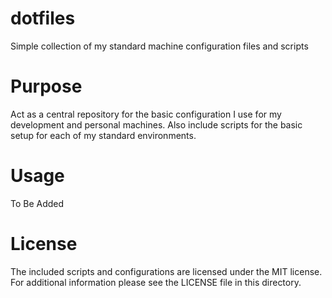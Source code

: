 # dotfiles
Simple collection of my standard machine configuration files and scripts

# Purpose

Act as a central repository for the basic configuration I use for my development
and personal machines. Also include scripts for the basic setup for each of my
standard environments.

# Usage

To Be Added

# License

The included scripts and configurations are licensed under the MIT license.
For additional information please see the LICENSE file in this directory.
